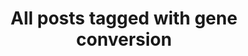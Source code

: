 ---
layout: tag
title: "All posts tagged with gene conversion"
permalink: /weblog/tags/gene-conversion/
taxonomy: gene conversion
---